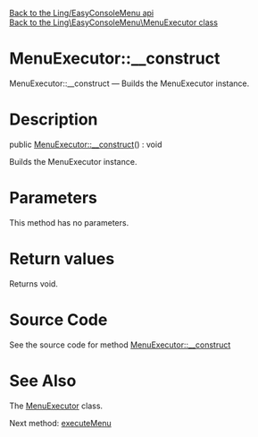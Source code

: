 [Back to the Ling/EasyConsoleMenu api](https://github.com/lingtalfi/EasyConsoleMenu/blob/master/doc/api/Ling/EasyConsoleMenu.md)<br>
[Back to the Ling\EasyConsoleMenu\MenuExecutor class](https://github.com/lingtalfi/EasyConsoleMenu/blob/master/doc/api/Ling/EasyConsoleMenu/MenuExecutor.md)


MenuExecutor::__construct
================



MenuExecutor::__construct — Builds the MenuExecutor instance.




Description
================


public [MenuExecutor::__construct](https://github.com/lingtalfi/EasyConsoleMenu/blob/master/doc/api/Ling/EasyConsoleMenu/MenuExecutor/__construct.md)() : void




Builds the MenuExecutor instance.




Parameters
================

This method has no parameters.


Return values
================

Returns void.








Source Code
===========
See the source code for method [MenuExecutor::__construct](https://github.com/lingtalfi/EasyConsoleMenu/blob/master/MenuExecutor.php#L59-L77)


See Also
================

The [MenuExecutor](https://github.com/lingtalfi/EasyConsoleMenu/blob/master/doc/api/Ling/EasyConsoleMenu/MenuExecutor.md) class.

Next method: [executeMenu](https://github.com/lingtalfi/EasyConsoleMenu/blob/master/doc/api/Ling/EasyConsoleMenu/MenuExecutor/executeMenu.md)<br>

